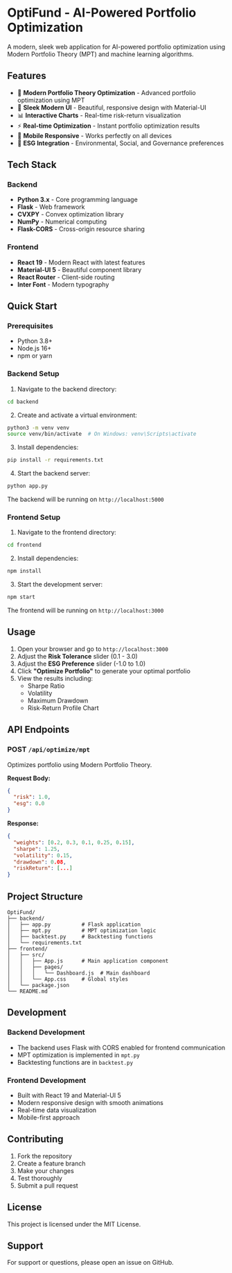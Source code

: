 # OptiFund - AI-Powered Portfolio Optimization

A modern, sleek web application for AI-powered portfolio optimization using Modern Portfolio Theory (MPT) and machine learning algorithms.

## Features

- 🎯 **Modern Portfolio Theory Optimization** - Advanced portfolio optimization using MPT
- 🎨 **Sleek Modern UI** - Beautiful, responsive design with Material-UI
- 📊 **Interactive Charts** - Real-time risk-return visualization
- ⚡ **Real-time Optimization** - Instant portfolio optimization results
- 📱 **Mobile Responsive** - Works perfectly on all devices
- 🌱 **ESG Integration** - Environmental, Social, and Governance preferences

## Tech Stack

### Backend
- **Python 3.x** - Core programming language
- **Flask** - Web framework
- **CVXPY** - Convex optimization library
- **NumPy** - Numerical computing
- **Flask-CORS** - Cross-origin resource sharing

### Frontend
- **React 19** - Modern React with latest features
- **Material-UI 5** - Beautiful component library
- **React Router** - Client-side routing
- **Inter Font** - Modern typography

## Quick Start

### Prerequisites
- Python 3.8+
- Node.js 16+
- npm or yarn

### Backend Setup

1. Navigate to the backend directory:
```bash
cd backend
```

2. Create and activate a virtual environment:
```bash
python3 -m venv venv
source venv/bin/activate  # On Windows: venv\Scripts\activate
```

3. Install dependencies:
```bash
pip install -r requirements.txt
```

4. Start the backend server:
```bash
python app.py
```

The backend will be running on `http://localhost:5000`

### Frontend Setup

1. Navigate to the frontend directory:
```bash
cd frontend
```

2. Install dependencies:
```bash
npm install
```

3. Start the development server:
```bash
npm start
```

The frontend will be running on `http://localhost:3000`

## Usage

1. Open your browser and go to `http://localhost:3000`
2. Adjust the **Risk Tolerance** slider (0.1 - 3.0)
3. Adjust the **ESG Preference** slider (-1.0 to 1.0)
4. Click **"Optimize Portfolio"** to generate your optimal portfolio
5. View the results including:
   - Sharpe Ratio
   - Volatility
   - Maximum Drawdown
   - Risk-Return Profile Chart

## API Endpoints

### POST `/api/optimize/mpt`
Optimizes portfolio using Modern Portfolio Theory.

**Request Body:**
```json
{
  "risk": 1.0,
  "esg": 0.0
}
```

**Response:**
```json
{
  "weights": [0.2, 0.3, 0.1, 0.25, 0.15],
  "sharpe": 1.25,
  "volatility": 0.15,
  "drawdown": 0.08,
  "riskReturn": [...]
}
```

## Project Structure

```
OptiFund/
├── backend/
│   ├── app.py          # Flask application
│   ├── mpt.py          # MPT optimization logic
│   ├── backtest.py     # Backtesting functions
│   └── requirements.txt
├── frontend/
│   ├── src/
│   │   ├── App.js      # Main application component
│   │   ├── pages/
│   │   │   └── Dashboard.js  # Main dashboard
│   │   └── App.css     # Global styles
│   └── package.json
└── README.md
```

## Development

### Backend Development
- The backend uses Flask with CORS enabled for frontend communication
- MPT optimization is implemented in `mpt.py`
- Backtesting functions are in `backtest.py`

### Frontend Development
- Built with React 19 and Material-UI 5
- Modern responsive design with smooth animations
- Real-time data visualization
- Mobile-first approach

## Contributing

1. Fork the repository
2. Create a feature branch
3. Make your changes
4. Test thoroughly
5. Submit a pull request

## License

This project is licensed under the MIT License.

## Support

For support or questions, please open an issue on GitHub. 